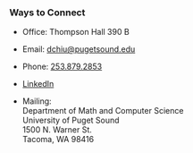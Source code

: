 ### Ways to Connect

- Office: Thompson Hall 390 B

- Email: [dchiu@pugetsound.edu](mailto:dchiu@pugetsound.edu)

- Phone: [253.879.2853](tel://253-879-2853)

- [LinkedIn](https://www.linkedin.com/in/davidtchiu/)

- Mailing:\
  Department of Math and Computer Science\
  University of Puget Sound\
  1500 N. Warner St.\
  Tacoma, WA 98416
